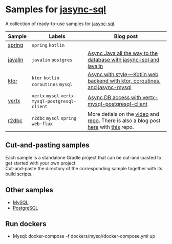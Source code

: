 # Samples for [jasync-sql](https://github.com/jasync-sql/jasync-sql)

A collection of ready-to-use samples for [jasync-sql](https://github.com/jasync-sql/jasync-sql).

Sample | Labels | Blog post
--- | --- | ---
[spring](https://github.com/jasync-sql/jasync-sql/tree/master/samples/spring-kotlin) | `spring` `kotlin`
[javalin](https://github.com/jasync-sql/jasync-sql/tree/master/samples/postgres-javalin) | `javalin` `postgres` | [Async Java all the way to the database with jasync-sql and javalin](https://medium.com/@OhadShai/reactive-java-all-the-way-to-the-database-with-jasync-sql-and-javalin-c982365d7dd2)
[ktor](https://github.com/jasync-sql/jasync-sql/tree/master/samples/ktor) | `ktor` `kotlin` `coroutines` `mysql` | [Async with style — Kotlin web backend with ktor, coroutines, and jasync-mysql](https://medium.com/@OhadShai/async-with-style-kotlin-web-backend-with-ktor-coroutines-and-jasync-mysql-b34e8c83e4bd)
[vertx](https://github.com/jasync-sql/jasync-sql/tree/master/samples/jasync-vertx-examples) | `vertx` `mysql` `vertx-mysql-postgresql-client` | [Async DB access with vertx-mysql-postgresql-client](https://medium.com/outbrain-engineering/async-db-access-with-vertx-mysql-postgresql-client-e5e509745598)
[r2dbc](https://github.com/jasync-sql/jasync-sql/tree/master/samples/mysql-r2dbc) | `r2dbc` `mysql` `spring` `web-flux` | More detials on the [video](https://www.youtube.com/watch?v=DvO4zLVDkMs) and [repo](https://github.com/joshlong/reactive-mysql-with-jasync-and-r2dbc). There is also a blog post [here](https://medium.com/w-logs/jdbc-for-spring-webflux-spring-data-r2dbc-99690208cfeb) with [this](https://github.com/vxavictor513/kubenote/tree/master/r2dbc-and-flyway) repo.


## Cut-and-pasting samples

Each sample is a standalone Gradle project that can be cut-and-pasted to get started with your own project.   
Cut-and-paste the directory of the corresponding sample together with 
its build scripts.

## Other samples

* [MySQL](https://github.com/jasync-sql/jasync-mysql-example)
* [PostgreSQL](https://github.com/jasync-sql/jasync-postgresql-example)

## Run dockers
* Mysql: docker-compose -f dockers/mysql/docker-compose.yml up



